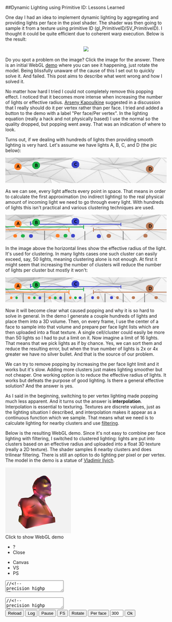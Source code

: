 
##Dynamic Lighting using Primitive ID: Lessons Learned

  One day I had an idea to implement dynamic lighting by aggregating and providing lights per face
  in the pixel shader. The shader was then going to sample it from a texture using primitive ID
  (gl\_PrimitiveID/SV\_PrimitiveID). I thought it could be quite efficient due to coherent warp 
  execution. Below is the result:

  <center><a href="images/lenin-popping-marked.jpg" onclick="event.preventDefault()">
  <img onclick="this.src = this.src.indexOf('marked') > 0 ? 'images/lenin-popping.jpg' : 'images/lenin-popping-marked.jpg'" 
    src="images/lenin-popping.jpg" class="img35"/>
  </a></center>

  Do you spot a problem on the image? Click the image for the answer. There is an initial WebGL 
  [demo][] where you can see it happening, just rotate the model. Being blissfully unaware of the 
  cause of this I set out to quickly solve it. And failed. This post aims to describe what went 
  wrong and how I solved it.
  
  No matter how hard I tried I could not completely remove this popping effect. I noticed that
  it becomes more intense when increasing the number of lights or effective radius.
  [Arseny Kapoulkine][twitter] suggested in a discussion that I really should do it per vertex 
  rather than per face. I tried and added a button to the demo with a label "Per face/Per 
  vertex". In the lighting equation (really a hack and not physically based) I use the normal 
  so the quality dropped, but popping went away. That was an indication of where to look.

  Turns out, if we dealing with hundreds of lights then providing smooth lighting is very hard. 
  Let's assume we have lights A, B, C, and D (the pic below):

  <center><img src="images/lights0.png"></center>

  As we can see, every light affects every point in space. That means in order to calculate 
  the first approximation (no indirect lighting) to the real physical amount of incoming light 
  we need to go through every light. With hundreds of lights this isn't practical and various 
  clustering techniques are used.

  <center><img src="images/lights1.png"></center>

  In the image above the horizontal lines show the effective radius of the light. It's used
  for clustering. In many lights cases one such cluster can easily exceed, say, 50 lights, 
  meaning clustering alone is not enough. At first it might seem that increasing the number
  of clusters will reduce the number of lights per cluster but mostly it won't:

  <center><img src="images/lights2.png"></center>

  Now it will become clear what caused popping and why it is so hard to solve in general.
  In the demo I generate a couple hundreds of lights and place them into a 3D volume. Then,
  on every frame, I use the center of a face to sample into that volume and prepare per face
  light lists which are then uploaded into a float texture. A single cell/cluster could easily
  be more than 50 lights so I had to put a limit on it. Now imagine a limit of 16 lights. That 
  means that we pick lights as if by chance. Yes, we can sort them and reduce the resulting error, 
  but when the true number of lights is 2x or 4x greater we have no silver bullet. And that is
  the source of our problem.

  We can try to remove popping by increasing the per face light limit and it works but it's slow.
  Adding more clusters just makes lighting smoother but not cheaper. One working option is to 
  reduce the effective radius of lights. It works but defeats the purpose of good lighting.
  Is there a general effective solution? And the answer is yes.

  As I said in the beginning, switching to per vertex lighting made popping much less apparent.
  And it turns out the answer is **interpolation**. Interpolation is essential to texturing. 
  Textures are discrete values, just as the lighting situation I described, and interpolation 
  makes it appear as a continuous function which we sample. That means what we need is to calculate 
  lighting for nearby clusters and use [filtering][].

  Below is the resulting WebGL demo. Since it's not easy to combine per face lighting with 
  filtering, I switched to clustered lighting: lights are put into clusters based on an effective 
  radius and uploaded into a float 3D texture (really a 2D texture). The shader samples 8 nearby
  clusters and does trilinear filtering. There is still an option to do lighting per pixel or 
  per vertex. The model in the demo is a statue of [Vladimir Ilyich][lenin].


<div class="webgl" webgl_version="1" webgl_div="shader0" init="load_demo">
  <img class="link" src="images/lenin.png" title="Click to show WebGL demo" alt="WebGL demo"/><br/>
  <span>Click to show WebGL demo</span>
</div>

<div class="shader hidden" id="shader0" js="" fn="">
  <ul class="close">
    <li title="Info" class="help">?</li>
    <li title="Close Demo" class="close">Close</li>
  </ul>
  <ul class="menu">
    <li title="WebGL Canvas" class="canvas">Canvas</li>
    <li title="Vertex Shader" class="vs">VS</li>
    <li title="Pixel Shader" class="ps">PS</li>
  </ul>
  <div class="canvas">
  <canvas hide class="canvas"></canvas>
  <textarea hide class="vs hidden" spellcheck="false">//<!--
precision highp float;
attribute vec3 v_in;
attribute vec3 vn_in;
attribute float vid_in;

varying vec3 pos;
varying vec3 vn;
varying vec3 color;

uniform mat3 cam;
uniform vec3 campos;
uniform vec2 screen;
uniform vec3 opts;
uniform float t;

const float lsize = 12.;

const float pi = 3.14159265;

uniform float vmode;
uniform vec2 ltexsize;
uniform sampler2D ltex;

float round(float v){ return floor(v+.5); }

vec3 getc(float x) {

  vec3 colors[5];

  colors[0]=vec3(70, 90, 70)/255.;
  colors[1]=vec3(80, 60, 100)/255.;
  colors[2]=vec3(180, 50, 80)/255.;
  colors[3]=vec3(70, 80, 100)/255.;
  colors[4]=vec3(180, 60, 40)/255.;

  float v = mod(x,5.);

  if(v==0.) return colors[0];
  if(v==1.) return colors[1];
  if(v==2.) return colors[2];
  if(v==3.) return colors[3];
  return colors[4];
}

vec3 light(vec3 cell, vec3 pos, vec3 vn ) {
  float cells = opts.x, lpercell = opts.y, distmax = opts.z;
  float zsqrt = sqrt( cells ), texl = cells * zsqrt;
  cell = clamp(cell,.0,cells-1.);
  vec3 n = normalize(vn);
  vec3 p = pos/distmax*.5 + .5;
  vec2 pxh = vec2( .5/texl/lpercell, .5/texl );
  vec2 px = vec2( 1./texl/lpercell, 0 );
  vec2 zoff = vec2( mod(cell.z,zsqrt), floor( cell.z/zsqrt ) );
  vec2 uv = ( cell.xy + zoff*cells ) / texl;

  vec3 c = vec3(0,0,0);

  for(float i=.0; i < lsize; i++ ) {
    vec4 l = texture2D( ltex, uv+i*px+pxh );
    if( l.w == .0 ) break;
    vec3 ldir = l.xyz-p;
    float d = 1.+length(ldir);
    float kd = abs( dot(normalize(ldir), n) );
    float s = smoothstep(0.,0.5,cos(t));
    kd = 4. * pow(kd, 2.) / pow( d, 14.);
    c = c + kd * getc(l.w);
  }
  return c;
}

void main() {

  vec3 ar = vec3(1);
  if( screen.x > screen.y ) 
    ar = vec3(screen.y/screen.x,1,1);
  else
    ar = vec3(1,screen.x/screen.y,1);
  vn = cam*vn_in;
  vec3 p = cam*v_in;
  pos = p;
  p = p+campos;
  float far = 10000.0;
  float near = 1.0;
  float z = p.z;
  p = ar * p;
  p.z = far*(z-near)/(far-near);
  gl_Position = vec4(p,z);


  if( vmode == 1. ) {

    float cells = opts.x, distmax = opts.z;
    vec3 p = pos/distmax*.5 + .5;
    vec3 cell = floor(p*cells-.5);
    vec3 off = fract(p*cells+.5);

    vec3 c0 = light( cell + vec3(0,0,0), pos, vn );
    vec3 c1 = light( cell + vec3(1,0,0), pos, vn );
    vec3 c01 = mix(c0,c1,off.x);
    vec3 c2 = light( cell + vec3(0,1,0), pos, vn );
    vec3 c3 = light( cell + vec3(1,1,0), pos, vn );
    vec3 c23 = mix(c2,c3,off.x);
    vec3 c03 = mix(c01,c23,off.y);

    vec3 d0 = light( cell + vec3(0,0,1), pos, vn );
    vec3 d1 = light( cell + vec3(1,0,1), pos, vn );
    vec3 d01 = mix(d0,d1,off.x);
    vec3 d2 = light( cell + vec3(0,1,1), pos, vn );
    vec3 d3 = light( cell + vec3(1,1,1), pos, vn );
    vec3 d23 = mix(d2,d3,off.x);
    vec3 d03 = mix(d01,d23,off.y);

    vec3 c = mix(c03,d03,off.z);

    const float gamma = 1./2.2;
    c = pow(c, vec3(gamma));
    color = c;
  }
  
}
//-->
  </textarea>
  <textarea hide class="ps hidden" spellcheck="false">//<!--
precision highp float;
varying vec3 pos;
varying vec3 vn;
varying vec3 color;

const float pi = 3.14159265;

const float lsize = 12.;

uniform vec3 opts;
uniform float vmode;
uniform float t;
uniform sampler2D ltex;

float round(float v){ return floor(v+.5); }

vec3 getc(float x) {

  vec3 colors[5];

  colors[0]=vec3(70, 90, 70)/255.;
  colors[1]=vec3(80, 60, 100)/255.;
  colors[2]=vec3(180, 50, 80)/255.;
  colors[3]=vec3(70, 80, 100)/255.;
  colors[4]=vec3(180, 60, 40)/255.;

  float v = mod(x,5.);

  if(v==0.) return colors[0];
  if(v==1.) return colors[1];
  if(v==2.) return colors[2];
  if(v==3.) return colors[3];
  return colors[4];
}

vec3 light(vec3 cell) {
  float cells = opts.x, lpercell = opts.y, distmax = opts.z;
  float zsqrt = sqrt( cells ), texl = cells * zsqrt;
  cell = clamp(cell,.0,cells-1.);
  vec3 n = normalize(vn);
  vec3 p = pos/distmax*.5 + .5;
  vec2 pxh = vec2( .5/texl/lpercell, .5/texl );
  vec2 px = vec2( 1./texl/lpercell, 0 );
  vec2 zoff = vec2( mod(cell.z,zsqrt), floor( cell.z/zsqrt ) );
  vec2 uv = ( cell.xy + zoff*cells ) / texl;

  vec3 c = vec3(0,0,0);

  for(float i=.0; i < lsize; i++ ) {
    vec4 l = texture2D( ltex, uv+i*px+pxh );
    if( l.w == .0 ) break;
    vec3 ldir = l.xyz-p;
    float d = 1.+length(ldir);
    float kd = abs( dot(normalize(ldir), n) );
    kd = 4. * pow(kd, 2.0) / pow(d, 14.);
    c = c + kd * getc(l.w);
  }
  return c;
}

void main() {

  if( vmode == 1. ) {
    gl_FragColor = vec4(color, 1);
    return;
  }

  float cells = opts.x, distmax = opts.z;
  vec3 p = pos/distmax*.5 + .5;
  vec3 cell = floor(p*cells-.5);
  vec3 off = fract(p*cells+.5);
  
  vec3 c0 = light( cell );
  vec3 c1 = light( cell + vec3(1,0,0));
  vec3 c01 = mix(c0,c1,off.x);
  vec3 c2 = light( cell + vec3(0,1,0));
  vec3 c3 = light( cell + vec3(1,1,0));
  vec3 c23 = mix(c2,c3,off.x);
  vec3 c03 = mix(c01,c23,off.y);
  
  vec3 d0 = light( cell + vec3(0,0,1));
  vec3 d1 = light( cell + vec3(1,0,1));
  vec3 d01 = mix(d0,d1,off.x);
  vec3 d2 = light( cell + vec3(0,1,1));
  vec3 d3 = light( cell + vec3(1,1,1));
  vec3 d23 = mix(d2,d3,off.x);
  vec3 d03 = mix(d01,d23,off.y);
  
  vec3 c = mix(c03,d03,off.z);

  const float gamma = 1./2.2;
  c = pow(c, vec3(gamma));

  gl_FragColor = vec4(c, 1);
}
//-->
  </textarea>
  <div hide class="help hidden"></div>
  </div>
  <div class="buttons">
  <button title="Reload Shaders" class="reload">Reload</button>
  <button title="Output WebGL Info in Console" class="log">Log</button>
  <button title="Pause Rendering" class="pause">Pause</button>
  <button title="Go Fullscreen" class="fscreen">FS</button>
  <button title="Rotate/Dont Rotate" id="rot" class="active">Rotate</button>
  <button title="Lighting Per Face/Per Vertex" id="vmode">Per face</button>
  <input type="text" size="2" title="Number of Lights" value="300" id="nlights">
  <button title="Set the Number of Lights" id="setnlights">Ok</button>
  </div>
</div>

<div class="clear">
</div>


<div>

<script src="js/common.js"></script>
<script src="js/loader.js"></script>
<script src="js/math.js"></script>
<script src="js/camera.js"></script>
<script src="js/webgl-quad.js"></script>
<script src="js/webgl.js"></script>


<script>

  var loader_lenin;

  function load_demo (cb) {

    var span = this.querySelector("span");
    var div = this;

    if( !loader_lenin || 
          loader_lenin.failed || 
            !loader_lenin.loaded )

      loader_lenin = load_resources( ["webgl/lenin2dec4k.obj"], {} );

    loader_lenin.delay = 500;
    loader_lenin.span_text = "Computing lights, please wait...";
    loader_lenin.span_title = "Please wait";

    var fn = function(){ 
      if( loader_lenin.failed ) 
        alert("Loading " + loader_lenin.failed_src + " failed. Try realoading the page.");
      else if( ! loader_lenin.loaded ) 
        alert("Resources not loaded. Check console output (ctrl+shift+j or F12) and try reloading the page.");
      else {
        loader_lenin.step=2;
        lenin.call ( div, cb );
      }
    };

    load_animation (loader_lenin, span, fn);
  }

  var vv, vb, nb, fcb, idb;
  var d_max=0.0, cells=16, lights_max=250, rotate = true;
  var lights, lradius = 4./cells;
  var lpercell=12, lsort=true, vmode=false;
  var per_frame=0, ltexw, ltexh, ltex, ltexupdate=false;

  if( sqrt(cells) - floor(sqrt(cells)) ) throw "cells is not a square number";

  function lenin (cb) {

    if( vb === undefined ) {

      load_buffers();
    }

    load_lights();

    var div = this.getAttribute("webgl_div");
    var canvas = document.querySelector( "div#"+div+" canvas" );

    rotate = true;
    
    var but_rot = document.getElementById( "rot" );
    but_rot.classList.add("active");
    but_rot.onclick = function() { 
      rotate = this.classList.toggle("active"); this.blur(); 
    };

    var cam = camera_create( { element: canvas.parentNode, nobind: false, personal: false, pos: vec3(0,0,400), speed: 10 } );
    var a=-Math.PI/2048.0, c=Math.cos(a), s=Math.sin(a);
    var mrot = mat3(vec3(c,0,s),vec3(0,1,0),vec3(-s,0,c));
    var camm = mat3();
    
    var but_vmode = document.getElementById( "vmode" );
    but_vmode.onclick = function() { 
      if( !this.vmode ) {
        this.innerHTML = "Per vertex";
        vmode = this.vmode = true;
      } else {
        this.innerHTML = "Per face";
        vmode = this.vmode = false;
      }
      this.blur();
      this.disabled = true;
      setTimeout( function() { but_vmode.disabled = false; }, 500 );
    };

    var but_nlights = document.getElementById( "setnlights" );
    var nlights = document.getElementById( "nlights" );
    nlights.value = lights_max;
    but_nlights.onclick = function() {
      var n = parseInt( nlights.value, 10 );
      if( n === NaN || n < 0 || n > 1000 ) alert( "wrong value" );
      else {
        but_nlights.innerHTML = "Please wait...";
        but_nlights.disabled = true;
        setTimeout( function() {
          lights_max = n;
          load_lights();
          ltexupdate = true;
          but_nlights.innerHTML = "Ok";
          but_nlights.disabled = false;
        }, 100 );
      }
    };

    var opts = {
      bgcolor : [.95, .95, .95, 1],
      buffers : {v_in: vb, vn_in: nb, vid_in: idb},
      draw_size : vb.length/3,
      uniforms : {
        opts: [cells,lpercell,d_max],
        cam: function(){ return cam.get_m(); }, 
        campos: function(){ return cam.get_pos(); },
        vmode: function(){ return [vmode]; },
      },
      textures : { 
        ltex: { tex2d: 1, width: ltexw, height: ltexh, format: "RGBA", type: "FLOAT",
                  minf:"NEAREST", magf:"NEAREST", genmipmap: 0, 
                  data: function(frame,dt) { 
                          if( frame === undefined || ltexupdate ) { 
                            ltexupdate = false;
                            return ltex;
                          }
                          return null;
                        },
               },
      },
      extensions : [ "OES_texture_float" ],
      onreload : function() { cam.reset_m(); },
      onclose : function() { camera_remove(cam); },
      onpause : function(s) { cam.pause(s); },
      onframe : function(frame,dt) {
        if( !cam.paused && rotate ) {
          mcopy( camm, cam.m );
          mclear( cam.m );
          mmul( cam.m, camm, mrot );
        }

        if( per_frame && frame%per_frame == 0 ) {
          load_lights( true );
          ltexupdate = true;
        }
      },
    };
    opts.uniforms.cam.matrix_size = 3;
    cb (opts);
  }

  function load_buffers() {

    var m, v=[], vn=[], f=[];

    var reg = /^v\s+([-.\d]+)\s+([-.\d]+)\s+([-.\d]+)/gm;
    while( (m = reg.exec( loader_lenin.data[0])) !== null )
      v.push( parseFloat(m[1]), parseFloat(m[2]), parseFloat(m[3]) );

    reg = /^vn\s+([-.\d]+)\s+([-.\d]+)\s+([-.\d]+)/gm;
    while( (m = reg.exec( loader_lenin.data[0])) !== null )
      vn.push( parseFloat(m[1]), parseFloat(m[2]), parseFloat(m[3]) );

    reg = /^f\s+(\d+)\/\/\d+\s+(\d+)\/\/\d+\s+(\d+)\/\/\d+/gm;
    while( (m = reg.exec( loader_lenin.data[0])) !== null )
      f.push( parseFloat(m[1]), parseFloat(m[2]), parseFloat(m[3]) );

    vb = new Float32Array( f.length*3 );
    nb = new Float32Array( f.length*3 );
    idb = new Float32Array( f.length );
    idb.attrib_size = 1;
    var vv = vec3();
    
    for(var i=0; i<f.length; i++) {

      for(var t=0; t<3; t++) {
        vv[t] = vb[i*3+t] = v[ (f[i]-1)*3+t ];
        nb[i*3+t] = vn[ (f[i]-1)*3+t ];
      }

      d_max = Math.max( d_max, len(vv) );

      idb[i] = i;
    }

  }

  function load_lights(animate) {

    var v = vec4(), ldir = vec4(), pxh = 0.5*1.0/cells;

    if( !animate ) {
      console.info( "computing lights clusters: ", Math.pow(cells,3)*lights_max, "loop iterations" );
      lights=[];
    }

    var lights_data = array( Math.pow(cells,3), null ).map( function(){ return []; } );
  
    for(var n=0; n<lights_max; n++) {    

      var l;

      if( !animate )
        lights.push( l = vec4( Math.random(), Math.random(), Math.random(), n ) );
      else
        l = lights_animate( lights[n] );

      for(var z=0; z<cells; z++)
      for(var y=0; y<cells; y++)
      for(var x=0; x<cells; x++) {
        v[0] = x/cells+pxh; 
        v[1] = y/cells+pxh; 
        v[2] = z/cells+pxh;
        v[3] = n;
        sub(ldir, l, v);
        var d = len(ldir);
        if( d > lradius ) continue;
        var idx = z*cells*cells+y*cells+x;
        if( lsort || lights_data[idx].length < lpercell ) {
          l.dist_to_cell = d;
          lights_data[idx].push( l );
        }
      }
      
    }

    if( lsort ) {
      
      if( !animate ) console.info( "sorting lights in cells" );

      foreach( lights_data, function(e,i){
        if( e.length )
          e.sort( function(a,b) { return a.dist_to_cell - b.dist_to_cell; } );
      } );
    }

    if( !ltex )
      ltex = new Float32Array( Math.pow( cells, 3 ) * lpercell * 4 );
    else
      ltex.fill(0);

    var zsqrt = round( sqrt( cells ) );
    var stride = cells*lpercell*zsqrt*4;
    ltexw = cells*zsqrt*lpercell;
    ltexh = cells*zsqrt;

    for(var z=0; z<cells; z++)
    for(var y=0; y<cells; y++)
    for(var x=0; x<cells; x++) {
      var zx = z % zsqrt, zy = floor( z / zsqrt );
      var idx = z*cells*cells+y*cells+x;
      if( !lights_data[idx].length ) 
        lights_data[idx].push( vec4(x/cells+pxh, y/cells+pxh, z/cells+pxh, 0) );
      foreach( lights_data[idx], function(e,i) {
        if( i >= lpercell ) return;
        var offx = zx*cells, offy = zy*cells;
        for( var n=0; n < 4; n++ ) 
          ltex[(y+offy)*stride+(x+offx)*lpercell*4+i*4+n] = e[n];
      } );
    }
  }

  var vel = vec4(0, 0.0*per_frame, 0, 0), velo = vec4();
  var vela = Math.PI/2048.*per_frame, velc = Math.cos( vela ), vels = Math.sin( vela );
  var velm = mat4( vec4(velc,0,vels,0), vec4(0,1,0,0), vec4(-vels,0,velc,0), vec4(0,0,0,0) );


  function lights_animate(l) {
    var n = l[3];
    add( l, l, vel );
    vclear( velo );
    vmul( velo, velm, l );
    wrapv( velo );
    vcopy( l, velo );
    l[3] = n;
    return l;
  }

</script>

</div>


[shader]: shader.html
[lenin]: lenin.html "Vladymir Lenin"
[demo]: lenin-lights.html "Vladymir Lenin in Lights WebGL Demo"
[pop]: images/lenin-popping.jpg "Lenin Lights WebGL Demo" 
[pop2]: images/lenin-popping-marked.jpg "Lenin Lights WebGL Demo" 
[twitter]: https://twitter.com/zeuxcg "Arseny Kapoulkine Twitter"
[eq]:https://en.wikipedia.org/wiki/Rendering_equation "Rendering Equation"
[filtering]:https://en.wikipedia.org/wiki/Upsampling "Upsampling"


